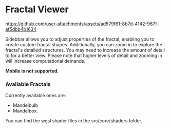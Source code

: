 # Fractal Viewer

https://github.com/user-attachments/assets/ad579f61-8b7d-4142-967f-af5dbb4b1634

Sidebbar allows you to adjust properties of the fractal, enabling you to create custom fractal shapes. Additionally, you can zoom in to explore the fractal's detailed structures. You may need to increase the amount of detail to for a better view. Please note that higher levels of detail and zooming in will increase computational demands.

**Mobile is not supported.**

### Available Fractals
Currently available ones are:
- Mandelbulb
- Mandelbox.

You can find the wgsl shader files in the src/core/shaders folder.

